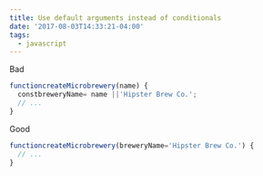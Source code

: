 ```yaml
---
title: Use default arguments instead of conditionals
date: '2017-08-03T14:33:21-04:00'
tags:
  - javascript
---
```


Bad

```js
functioncreateMicrobrewery(name) {
  constbreweryName= name ||'Hipster Brew Co.';
  // ...
}
```

Good

```js
functioncreateMicrobrewery(breweryName='Hipster Brew Co.') {
  // ...
}
```
